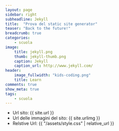 ```yaml
---
layout: page
sidebar: right
subheadline: Jekyll
title:  "Prova del static site generator"
teaser: "Back to the future!"
breadcrumb: true
categories:
    - scuola
image:
    title: jekyll.png
    thumb: jekyll-thumb.png
    caption: Jekyll
    caption_url: http://www.jekyll.com/
header:
    image_fullwidth: "kids-coding.png"
    title: Learn
comments: true
show_meta: true
tags:
    - scuola
---
```

- Url sito: {{ site.url }}
- Url delle immagini del sito: {{ site.urlimg }}
- Relstive Url: {{ "/assets/style.css" | relative_url }}
